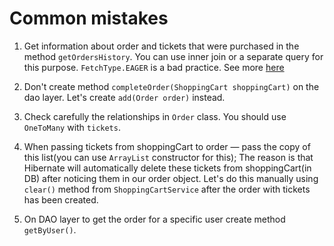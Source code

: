 # Common mistakes 

1. Get information about order and tickets that were purchased in the method `getOrdersHistory`.
You can use inner join or a separate query for this purpose. `FetchType.EAGER` is a bad practice. 
See more [here](https://thorben-janssen.com/common-hibernate-mistakes-cripple-performance/#Mistake_1_Use_Eager_Fetching)
 
1. Don't create method `completeOrder(ShoppingCart shoppingCart)` on the dao layer. 
Let's create `add(Order order)` instead. 

1. Check carefully the relationships in `Order` class. You should use `OneToMany` with `tickets`.

1. When passing tickets from shoppingCart to order — pass the copy of this list(you can use `ArrayList` constructor for this);
The reason is that Hibernate will automatically delete these tickets from shoppingCart(in DB) after noticing them in our order object. 
Let's do this manually using `clear()` method from `ShoppingCartService` after the order with tickets has been created.

1. On DAO layer to get the order for a specific user create method `getByUser()`.
